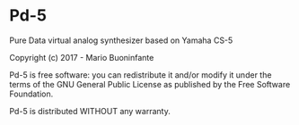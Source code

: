 # Pd-5
Pure Data virtual analog synthesizer based on Yamaha CS-5

Copyright (c) 2017 - Mario Buoninfante

Pd-5 is free software: you can redistribute it and/or modify it under the terms of the GNU General Public License as published by the Free Software Foundation.

Pd-5 is distributed WITHOUT any warranty.
